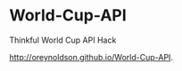 World-Cup-API
=============

Thinkful World Cup API Hack

http://oreynoldson.github.io/World-Cup-API.
